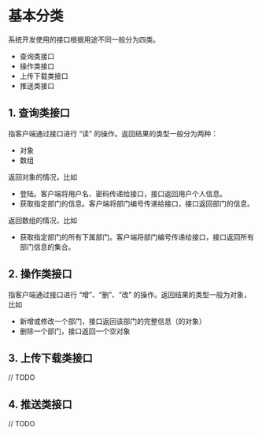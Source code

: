 # 基本分类

系统开发使用的接口根据用途不同一般分为四类。

* 查询类接口
* 操作类接口
* 上传下载类接口
* 推送类接口

## 1. 查询类接口

指客户端通过接口进行 “读” 的操作。返回结果的类型一般分为两种：

* 对象
* 数组

返回对象的情况，比如

* 登陆。客户端将用户名、密码传递给接口，接口返回用户个人信息。
* 获取指定部门的信息。客户端将部门编号传递给接口，接口返回部门的信息。

返回数组的情况，比如

* 获取指定部门的所有下属部门。客户端将部门编号传递给接口，接口返回所有部门信息的集合。

## 2. 操作类接口

指客户端通过接口进行 “增”、“删”、“改” 的操作。返回结果的类型一般为对象，比如

* 新增或修改一个部门，接口返回该部门的完整信息（的对象）
* 删除一个部门，接口返回一个空对象

## 3. 上传下载类接口

// TODO

## 4. 推送类接口

// TODO